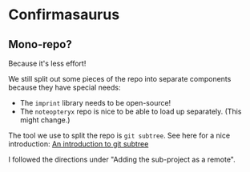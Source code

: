 # Confirmasaurus


## Mono-repo?

Because it's less effort!

We still split out some pieces of the repo into separate components because they have special needs:
- The `imprint` library needs to be open-source!
- The `noteopteryx` repo is nice to be able to load up separately. (This might change.)

The tool we use to split the repo is `git subtree`. See here for a nice introduction:
[An introduction to git subtree](https://www.atlassian.com/git/tutorials/git-subtree)

I followed the directions under "Adding the sub-project as a remote".

